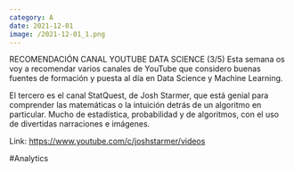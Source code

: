 ```yaml
--- 
category: A 
date: 2021-12-01 
image: /2021-12-01_1.png 
--- 
```


RECOMENDACIÓN CANAL YOUTUBE DATA SCIENCE (3/5)
Esta semana os voy a recomendar varios canales de YouTube que considero buenas fuentes de formación y puesta al día en Data Science y Machine Learning. 

El tercero es el canal StatQuest, de Josh Starmer, que está genial para comprender las matemáticas o la intuición detrás de un algoritmo en particular. Mucho de estadística, probabilidad y de algoritmos, con el uso de divertidas narraciones e imágenes.

Link: https://www.youtube.com/c/joshstarmer/videos

#Analytics